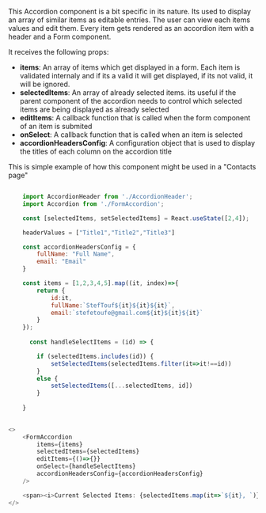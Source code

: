 This Accordion component is a bit specific in its nature. Its used to display an array of similar items as editable entries. The user can view each items values and edit them. Every item gets rendered as an accordion item with a header and a Form component.

It receives the following props:

* **items**: An array of items which get displayed in a form. Each item is validated internaly and if its a valid it will get displayed, if its not valid, it will be ignored.
* **selectedItems**: An array of already selected items. its useful if the parent component of the accordion needs to control which selected items are being displayed as already selected
* **editItems**: A callback function that is called when the form component of an item is submited
* **onSelect**: A callback function that is called when an item is selected
* **accordionHeadersConfig**: A configuration object that is used to display the titles of each column on the accordion title
 
This is simple example of how this component might be used in a "Contacts page"


```js

    import AccordionHeader from './AccordionHeader';
    import Accordion from './FormAccordion';

    const [selectedItems, setSelectedItems] = React.useState([2,4]);

    headerValues = ["Title1","Title2","Title3"]

    const accordionHeadersConfig = {
        fullName: "Full Name",
        email: "Email"
    }

    const items = [1,2,3,4,5].map((it, index)=>{
        return {
            id:it,
            fullName:`StefTouf${it}${it}${it}`,
            email:`stefetoufe@gmail.com${it}${it}${it}`
        }
    });
    
      const handleSelectItems = (id) => {

        if (selectedItems.includes(id)) {
            setSelectedItems(selectedItems.filter(it=>it!==id))            
        }
        else {
            setSelectedItems([...selectedItems, id])
        }
      
    }
    

<>
    <FormAccordion                   
        items={items}
        selectedItems={selectedItems}
        editItems={()=>{}}
        onSelect={handleSelectItems}
        accordionHeadersConfig={accordionHeadersConfig}
    />

    <span><i>Current Selected Items: {selectedItems.map(it=>`${it}, `)}</i></span>
</>
```